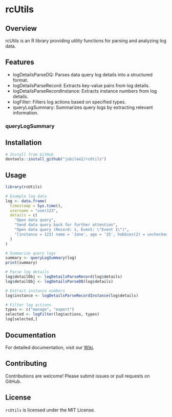 # rcUtils

## Overview
rcUtils is an R library providing utility functions for parsing and analyzing log data.

## Features
  * logDetailsParseDQ: Parses data query log details into a structured format.
  * logDetailsParseRecord: Extracts key-value pairs from log details.
  * logDetailsParseRecordInstance: Extracts instance numbers from log details.
  * logFilter: Filters log actions based on specified types.
  * queryLogSummary: Summarizes query logs by extracting relevant information.

### queryLogSummary

## Installation
```r
# Install from GitHub
devtools::install_github("jubilee2/rcUtils")
```
## Usage
```R
library(rcUtils)

# Example log data
log <- data.frame(
  timestamp = Sys.time(),
  username = "user123",
  details = c(
    "Open data query",
    "Send data query back for further attention",
    "Open data query (Record: 1, Event: \"Event 1\")",
    "[instance = 123] name = 'Jane', age = '25', hobbies(2) = unchecked"
  )
)

# Summarize query logs
summary <- queryLogSummary(log)
print(summary)

# Parse log details
log$detailObj <- logDetailsParseRecord(log$details)
log$detailObj <- logDetailsParseDQ(log$details)

# Extract instance numbers
log$instance <- logDetailsParseRecordInstance(log$details)

# Filter log actions
types <- c("manage", "export")
selected <- logFilter(log$actions, types)
log[selected,]

```

## Documentation
For detailed documentation, visit our [Wiki](https://github.com/jubilee2/rcUtils/wiki).

## Contributing
Contributions are welcome! Please submit issues or pull requests on GitHub.

## License
`rcUtils` is licensed under the MIT License.
